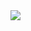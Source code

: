 <img align="center" src="https://github-readme-stats.vercel.app/api/<CARD_TYPE>/?username=<USERNAME>&theme=<THEME_NAME>" />
